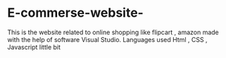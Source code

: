 # E-commerse-website-
This is the website related to online shopping like flipcart , amazon made with the help of software Visual Studio.
Languages used Html , CSS , Javascript little bit 
